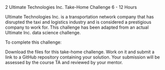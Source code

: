 2 Ultimate Technologies Inc. Take-Home Challenge 6 - 12 Hours

Ultimate Technologies Inc. is a transportation network company that has disrupted the taxi and logistics industry and is considered a prestigious company to work for. This challenge has been adapted from an actual Ultimate Inc. data science challenge.

To complete this challenge: 

Download the files for this take-home challenge.
Work on it and submit a link to a GitHub repository containing your solution.
Your submission will be assessed by the course TA and reviewed by your mentor.
